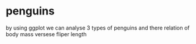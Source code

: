 # penguins
by using ggplot we can analyse 3 types of penguins and there relation of body mass versese fliper length

